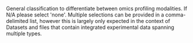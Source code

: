 General classification to differentiate between omics profiling modalities. If N/A please select 'none'. Multiple selections can be provided in a comma-delimited list, however this is largely only expected in the context of Datasets and files that contain integrated experimental data spanning multiple types.
